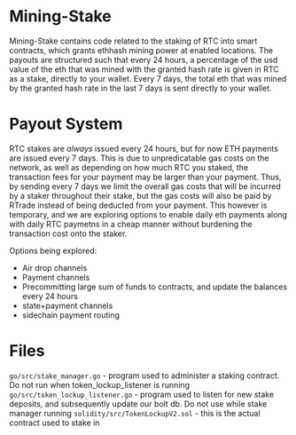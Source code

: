 # Mining-Stake

Mining-Stake contains code related to the staking of RTC into smart contracts, which grants ethhash mining power at enabled locations.
The payouts are structured such that every 24 hours, a percentage of the usd value of the eth that was mined with the granted hash rate is given in RTC as a stake, directly to your wallet. Every 7 days, the total eth that was mined by the granted hash rate in the last 7 days is sent directly to your wallet. 

# Payout System

RTC stakes are *always* issued every 24 hours, but for now ETH payments are issued every 7 days. This is due to unpredicatable gas costs on the network, as well as depending on how much RTC you staked, the transaction fees for your payment may be larger than your payment. Thus, by sending every 7 days we limit the overall gas costs that will be incurred by a staker throughout their stake, but the gas costs will also be paid by RTrade instead of being deducted from your payment. This however is temporary, and we are exploring options to enable daily eth payments along with daily RTC paymetns in a cheap manner without burdening the transaction cost onto the staker.

Options being explored:
- Air drop channels
- Payment channels
- Precommitting large sum of funds to contracts, and update the balances every 24 hours
- state+payment channels
- sidechain payment routing



# Files

`go/src/stake_manager.go` - program used to administer a staking contract. Do not run when token_lockup_listener is running
`go/src/token_lockup_listener.go` - program used to listen for new stake deposits, and subsequently update our bolt db. Do not use while stake manager running
`solidity/src/TokenLockupV2.sol` - this is the actual contract used to stake in